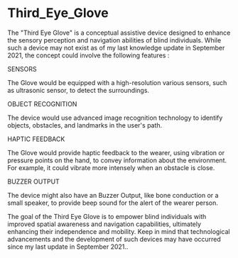 # Third_Eye_Glove

The "Third Eye Glove" is a conceptual assistive device designed to enhance the sensory perception and navigation abilities of blind individuals. While such a device may not exist as of my last knowledge update in September 2021, the concept could involve the following features :

SENSORS

The Glove would be equipped with a high-resolution various sensors, such as ultrasonic sensor, to detect the surroundings.

OBJECT RECOGNITION

The device would use advanced image recognition technology to identify objects, obstacles, and landmarks in the user's path.

HAPTIC FEEDBACK

The Glove would provide haptic feedback to the wearer, using vibration or pressure points on the hand, to convey information about the environment. For example, it could vibrate more intensely when an obstacle is close.

BUZZER OUTPUT

The device might also have an Buzzer Output, like bone conduction or a small speaker, to provide beep sound for the alert of the wearer person.

The goal of the Third Eye Glove is to empower blind individuals with improved spatial awareness and navigation capabilities, ultimately enhancing their independence and mobility. Keep in mind that technological advancements and the development of such devices may have occurred since my last update in September 2021..